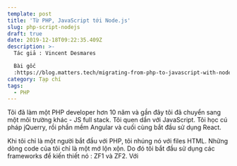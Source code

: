 ```yaml
---
template: post
title: 'Từ PHP, JavaScript tới Node.js'
slug: php-script-nodejs
draft: true
date: 2019-12-18T09:22:35.409Z
description: >-
  Tác giả : Vincent Desmares

  Bài gốc
  :https://blog.matters.tech/migrating-from-php-to-javascript-with-node-js-155534498b58
category: Tạp chí
tags:
  - PHP
---
```

Tôi đã làm một PHP developer hơn 10 năm và gần đây tôi đã chuyển sang một môi trường khác - JS full stack. Tôi quen dần với JavaScript. Tôi học cú pháp jQuerry, rồi phần mềm Angular và cuối cùng bắt đầu sử dụng React.

Khi tôi chỉ là một người bắt đầu với PHP, tôi nhúng nó với files HTML. Những dòng code của tôi chỉ là một mớ lộn xộn. Do đó tôi bắt đầu sử dụng các frameworks để kiến thiết nó : ZF1 và ZF2. Với
